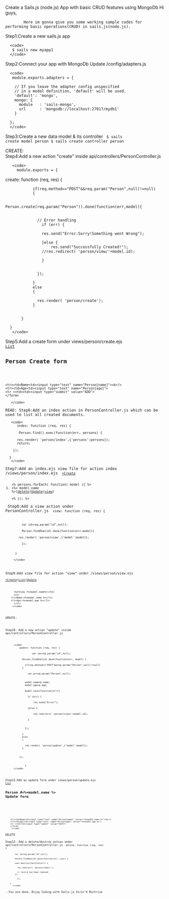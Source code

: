 Create a Sails.js (node.js) App with  basic CRUD features using MongoDb
Hi guys,

            Here im gonna give you some working sample codes for performing basic operations(CRUD) in sails.js(node.js).

Step1:Create a new sails.js app

      <code>
       $ sails new myapp1
      </code>
Step2:Connect your app with MongoDb	
      Update /config/adapters.js
      
      <code>
       module.exports.adapters = {

	    // If you leave the adapter config unspecified 
	    // in a model definition, 'default' will be used.
	    'default': 'mongo',
	    mongo: {
	      module   : 'sails-mongo',
	      url      : 'mongodb://localhost:27017/mydb1'
	    }

	  };
      </code>
      
Step3:Create a new data model & its controller
       <code>
       $ sails create model person
       $ sails create controller person
       </code>
       
CREATE:       
Step4:Add a new action "create" inside api/controllers/PersonController.js

       <code>
         module.exports = {
 
   create: function (req, res) {
   
			    if(req.method=="POST"&&req.param("Person",null)!=null)
			    {
			      
			      Person.create(req.param("Person")).done(function(err,model){
				
				  
				  // Error handling
				    if (err) {
				  
					res.send("Error:Sorry!Something went Wrong");

				    }else {
				        res.send("Successfully Created!");
					//res.redirect( 'person/view/'+model.id);
				      
				    }
				
				
			      });
			    
			    }
			    else
			    {
			      
			      res.render( 'person/create');
			    }
 
       
           }
           
      }        
       </code>

Step5:Add a create form under views/person/create.ejs
       <code>
       <a href="/person/index">List</a>
	<h2>Person Create form</h2>
	<form action="/person/create" method="POST">
	<table>
	
	<tr><td>Name<td><input type="text" name="Person[name]"><br/>
	<tr><td>Age<td><input type="text" name="Person[age]">
	<tr ><td><td><input type="submit" value="ADD">
	</form>

       </code>

READ:
Step6:Add an index action in PersonController.js which can be used to list all created documents.

       <code>
          index: function (req, res) {
    
           Person.find().exec(function(err, persons) {
		  
		  res.render( 'person/index',{'persons':persons});
		  return;
		 
		});
	
	  }
       </code>
       
Step7:Add an index.ejs view file for action index
          /views/person/index.ejs
        <code>
           <a href="/person/create">+Create</a>
	    <ol>
	    <% persons.forEach( function( model ){ %>
	      <li><%= model.name %>(<a href="/person/delete/<%= model.id %>">delete</a>|<a href="/person/update/<%= model.id %>">Update</a>|<a href="/person/view/<%=model.id %>">view</a>)</li>
	    <% }); %>
	    </ol>
        </code>
Step8:Add a view action under PersonController.js
         <code>
              view: function (req, res) {

		      var id=req.param("id",null);
		      
		      Person.findOne(id).done(function(err,model){
			
			res.render( 'person/view',{'model':model}); 	
		      
		      });
		      
		 
		  }
		  
         </code>
Step9:Add view file for action "view" under /views/person/view.ejs
         <code>
              <a href="/person/create">+Create</a>|<a href="/person/index">List</a>|<a href="/person/update/<%= model.id %>">Update</a>

	      <h2>View <%=model.name%></h2>
	      <ul>
		<li>Name:<%=model.name %></li>
		<li>Age:<%=model.age %></li>
	      </ul>
         </code>
         
UPDATE:

Step10: Add a new action "update" inside api/controllers/PersonController.js

          <code>
              update: function (req, res) {
    
                       var id=req.param("id",null);
	
		        Person.findOne(id).done(function(err, model) {
			
			      if(req.method=="POST"&&req.param("Person",null)!=null)
				{
				    
				    var p=req.param("Person",null);
				      
				
				  model.name=p.name;
				  model.age=p.age;
				  
				  model.save(function(err){
				    
					if (err) {
				      
					    res.send("Error");

					}else {
					  
					    res.redirect( 'person/view/'+model.id);
					  
					}
				    
				    
				  });
				
				}
				else
				{
				  
				  res.render( 'person/update',{'model':model});
				}
			    

		      });
      
       
                  }
          </code>
              
Step11:Add an update form under views/person/update.ejs
         <code>
           <a href="/person/index">List</a>
	    <h2>Person #<%=model.name %> Update form</h2>
	    <form action="/person/update/<%=model.id %>" method="POST">
	    <table>
	    
	    <tr><td>Name<td><input type="text" name="Person[name]" value="<%=model.name %>"><br/>
	    <tr><td>Age<td><input type="text" name="Person[age]" value="<%=model.age %>">
	    <tr ><td><td><input type="submit" value="SAVE">
	    </form>
         </code>
DELETE

Step12: Add a delete/destroy action under api/controllers/PersonController.js
          <code>
           delete: function (req, res) {
    
		    var id=req.param("id",null);
		      
		    Person.findOne(id).done(function(err, user) {

			user.destroy(function(err) {
			    
			  res.redirect( 'person/index/');
			    
			  // record has been removed
			});

		      });
		
		}
          </code>		
 
   --You are done..Enjoy Coding with Sails.js
  Sirin K
  Nintriva